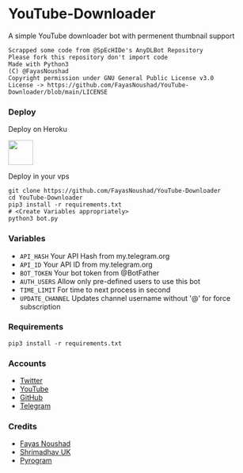 # YouTube-Downloader

A simple YouTube downloader bot with permenent thumbnail support

```
Scrapped some code from @SpEcHIDe's AnyDLBot Repository
Please fork this repository don't import code
Made with Python3
(C) @FayasNoushad
Copyright permission under GNU General Public License v3.0
License -> https://github.com/FayasNoushad/YouTube-Downloader/blob/main/LICENSE
```

### Deploy 

Deploy on Heroku
<p align="left">
  <a href="https://heroku.com/deploy?template=https://github.com/JNSBOT/uTube-Downloader">
     <img height="50px" src="https://img.shields.io/badge/Deploy%20To%20Heroku-blueviolet?style=for-the-badge&logo=heroku">
  </a>
</p>

Deploy in your vps
```
git clone https://github.com/FayasNoushad/YouTube-Downloader
cd YouTube-Downloader
pip3 install -r requirements.txt
# <Create Variables appropriately>
python3 bot.py
```

### Variables

* `API_HASH` Your API Hash from my.telegram.org
* `API_ID` Your API ID from my.telegram.org
* `BOT_TOKEN` Your bot token from @BotFather
* `AUTH_USERS` Allow only pre-defined users to use this bot
* `TIME_LIMIT` For time to next process in second 
* `UPDATE_CHANNEL` Updates channel username without '@' for force subscription

### Requirements

`pip3 install -r requirements.txt`

### Accounts

* [Twitter](https://twitter.com/FayasNoushad)
* [YouTube](https://youtube.com/channel/UCo3BrCslEn8ru34gTXyfVnQ)
* [GitHub](https://github.com/FayasNoushad)
* [Telegram](https://telegram.me/FayasNoushad)

### Credits

* [Fayas Noushad](https://github.com/FayasNoushad)
* [Shrimadhav UK](https://github.com/SpEcHIDe)
* [Pyrogram](https://github.com/pyrogram/pyrogram)
